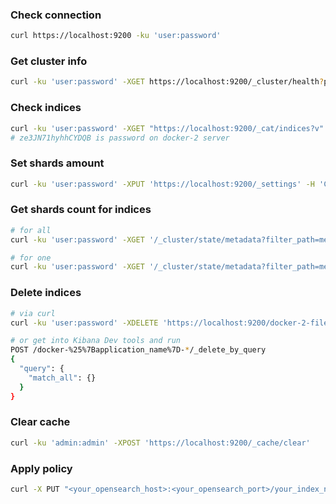 ### Check connection

```bash
curl https://localhost:9200 -ku 'user:password'
```

### Get cluster info

```bash
curl -ku 'user:password' -XGET https://localhost:9200/_cluster/health?pretty
```

### Check indices

```bash
curl -ku 'user:password' -XGET "https://localhost:9200/_cat/indices?v" 
# ze3JN71hyhhCYDQB is password on docker-2 server
```

### Set shards amount

```bash
curl -ku 'user:password' -XPUT 'https://localhost:9200/_settings' -H 'Content-Type: application/json' -d '{ "persistent": { "cluster.max_shards_per_node": "3000" } }'
```

### Get shards count for indices

```bash
# for all
curl -ku 'user:password' -XGET '/_cluster/state/metadata?filter_path=metadata.indices.*.settings.index.number_of_shards'

# for one
curl -ku 'user:password' -XGET '/_cluster/state/metadata?filter_path=metadata.indices.test-index.settings.index.number_of_shards'
```

### Delete indices

```bash
# via curl
curl -ku 'user:password' -XDELETE 'https://localhost:9200/docker-2-filebeat-*'

# or get into Kibana Dev tools and run
POST /docker-%25%7Bapplication_name%7D-*/_delete_by_query
{
  "query": {
    "match_all": {}
  }
}
```

### Clear cache

```bash
curl -ku 'admin:admin' -XPOST 'https://localhost:9200/_cache/clear'
```

### Apply policy

```bash
curl -X PUT "<your_opensearch_host>:<your_opensearch_port>/your_index_name/_settings" -H 'Content-Type: application/json' -d' {   "index.opendistro.index_state_management.policy_id": "your_policy_name" } '
```